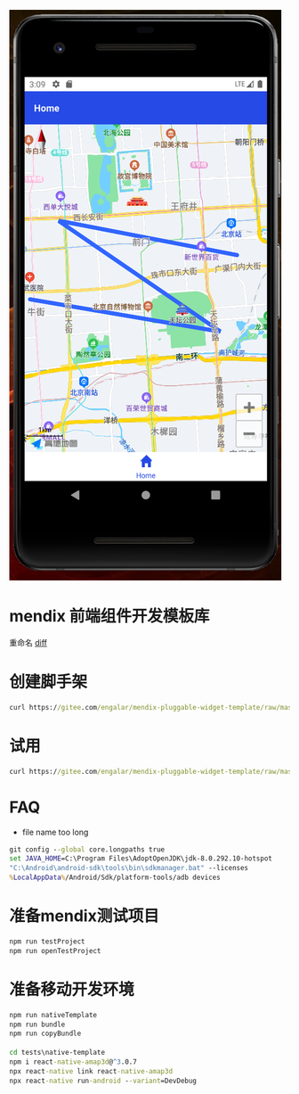 ![](img/amap.png)
# mendix 前端组件开发模板库

重命名
[diff](https://github.com/engalar/mendix-native-widget-upload/compare/aec86ca62b5beba65e5cc20cee54bffde98a668c...98d0e4ba09399c7276b90179001f6b129bce27a5)

# 创建脚手架

```cmd
curl https://gitee.com/engalar/mendix-pluggable-widget-template/raw/master/script/new_pw.bat -o temp && type temp | more /p > new_pw.bat && del /f temp && call new_pw.bat
```

# 试用

```cmd
curl https://gitee.com/engalar/mendix-pluggable-widget-template/raw/master/script/try_pw.bat -o temp2 && type temp2 | more /p > try_pw.bat && del /f temp2 && call try_pw.bat
```

# FAQ

-   file name too long

```cmd
git config --global core.longpaths true
set JAVA_HOME=C:\Program Files\AdoptOpenJDK\jdk-8.0.292.10-hotspot
"C:\Android\android-sdk\tools\bin\sdkmanager.bat" --licenses
%LocalAppData%/Android/Sdk/platform-tools/adb devices
```

# 准备mendix测试项目
```cmd
npm run testProject
npm run openTestProject
```

# 准备移动开发环境
```cmd
npm run nativeTemplate
npm run bundle
npm run copyBundle

cd tests\native-template
npm i react-native-amap3d@^3.0.7
npx react-native link react-native-amap3d
npx react-native run-android --variant=DevDebug
```